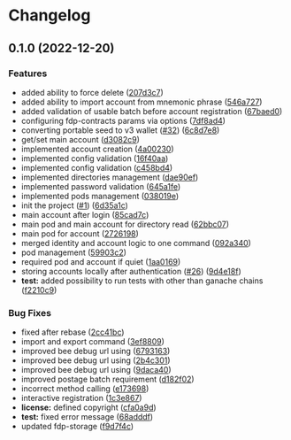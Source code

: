 # Changelog

## 0.1.0 (2022-12-20)


### Features

* added ability to force delete ([207d3c7](https://www.github.com/fairDataSociety/fdp-cli/commit/207d3c713c95970d726940c811082d20dcb785a2))
* added ability to import account from mnemonic phrase ([546a727](https://www.github.com/fairDataSociety/fdp-cli/commit/546a7273f52a6c03e822a74b644ae2d617150812))
* added validation of usable batch before account registration ([67baed0](https://www.github.com/fairDataSociety/fdp-cli/commit/67baed015c2042519444250eb081f4124522d0ea))
* configuring fdp-contracts params via options ([7df8ad4](https://www.github.com/fairDataSociety/fdp-cli/commit/7df8ad42707d8512c7ecee455c647231f5ceef3d))
* converting portable seed to v3 wallet ([#32](https://www.github.com/fairDataSociety/fdp-cli/issues/32)) ([6c8d7e8](https://www.github.com/fairDataSociety/fdp-cli/commit/6c8d7e8cc961177c2d437ef6ca98652c6e25ac93))
* get/set main account ([d3082c9](https://www.github.com/fairDataSociety/fdp-cli/commit/d3082c94bb85249398fc8a8faef6c9cd56b2cd96))
* implemented account creation ([4a00230](https://www.github.com/fairDataSociety/fdp-cli/commit/4a00230f731cd3202819a92c6c2a180ba711c9cc))
* implemented config validation ([16f40aa](https://www.github.com/fairDataSociety/fdp-cli/commit/16f40aac93c8509551c4874f9ad3104721774925))
* implemented config validation ([c458bd4](https://www.github.com/fairDataSociety/fdp-cli/commit/c458bd428b2cdb0193dfee15b4863c72445c6ec6))
* implemented directories management ([dae90ef](https://www.github.com/fairDataSociety/fdp-cli/commit/dae90efc09532d8d8c7471e623e0fdf2426000f8))
* implemented password validation ([645a1fe](https://www.github.com/fairDataSociety/fdp-cli/commit/645a1fee3e49d01a311df993953c985e9b2a4f37))
* implemented pods management ([038019e](https://www.github.com/fairDataSociety/fdp-cli/commit/038019ed715e1fa5f7463b383948446224b36f94))
* init the project ([#1](https://www.github.com/fairDataSociety/fdp-cli/issues/1)) ([6d35a1c](https://www.github.com/fairDataSociety/fdp-cli/commit/6d35a1ca2d660ae6ff48e14155c2e8de107f205e))
* main account after login ([85cad7c](https://www.github.com/fairDataSociety/fdp-cli/commit/85cad7c54180613cb5923a0f55aa9e7f309e16d3))
* main pod and main account for directory read ([62bbc07](https://www.github.com/fairDataSociety/fdp-cli/commit/62bbc0758615fa4290649d356e8683d3e2769961))
* main pod for account ([2726198](https://www.github.com/fairDataSociety/fdp-cli/commit/2726198a7ac9760376eaa55026fdff6002709cb2))
* merged identity and account logic to one command ([092a340](https://www.github.com/fairDataSociety/fdp-cli/commit/092a3408957cf883c48875d495271c10128d4923))
* pod management ([59903c2](https://www.github.com/fairDataSociety/fdp-cli/commit/59903c2af90a9ad85a5ba2c47bada07c96da090f))
* required pod and account if quiet ([1aa0169](https://www.github.com/fairDataSociety/fdp-cli/commit/1aa0169afed26bf834ea47d57d8a382e33726064))
* storing accounts locally after authentication ([#26](https://www.github.com/fairDataSociety/fdp-cli/issues/26)) ([9d4e18f](https://www.github.com/fairDataSociety/fdp-cli/commit/9d4e18ffdcfa8f784b09a7696ed88b860dcbfc08))
* **test:** added possibility to run tests with other than ganache chains ([f2210c9](https://www.github.com/fairDataSociety/fdp-cli/commit/f2210c93bfbd279554125f486e79f013d9abe285))


### Bug Fixes

* fixed after rebase ([2cc41bc](https://www.github.com/fairDataSociety/fdp-cli/commit/2cc41bc17a6c3861b2f83a4eb13530f21dac2787))
* import and export command ([3ef8809](https://www.github.com/fairDataSociety/fdp-cli/commit/3ef8809277aae00e392dd5c23093ab287179f936))
* improved bee debug url using ([6793163](https://www.github.com/fairDataSociety/fdp-cli/commit/67931636a10afac5689ec9d5277ab70a01c1e6e4))
* improved bee debug url using ([2b4c301](https://www.github.com/fairDataSociety/fdp-cli/commit/2b4c3012b5d35597804316416a537c67f31a71e1))
* improved bee debug url using ([9daca40](https://www.github.com/fairDataSociety/fdp-cli/commit/9daca401227675d377500ca5b233f08c16f53f19))
* improved postage batch requirement ([d182f02](https://www.github.com/fairDataSociety/fdp-cli/commit/d182f021b1baa7004fe7fa5111aee4a8f77345b9))
* incorrect method calling ([e173698](https://www.github.com/fairDataSociety/fdp-cli/commit/e173698bf724a5b1e27fb789ad6d95bbaa554f31))
* interactive registration ([1c3e867](https://www.github.com/fairDataSociety/fdp-cli/commit/1c3e867420c881b5e94a0854ec903086cad5e1aa))
* **license:** defined copyright ([cfa0a9d](https://www.github.com/fairDataSociety/fdp-cli/commit/cfa0a9d9febe2056d2d22c4b11ac24809670ab0e))
* **test:** fixed error message ([68adddf](https://www.github.com/fairDataSociety/fdp-cli/commit/68adddf770eed13e59ca007e2bb0dcecd9073f07))
* updated fdp-storage ([f9d7f4c](https://www.github.com/fairDataSociety/fdp-cli/commit/f9d7f4c910f18ba7e40c287aebc6a90e2927fd17))
